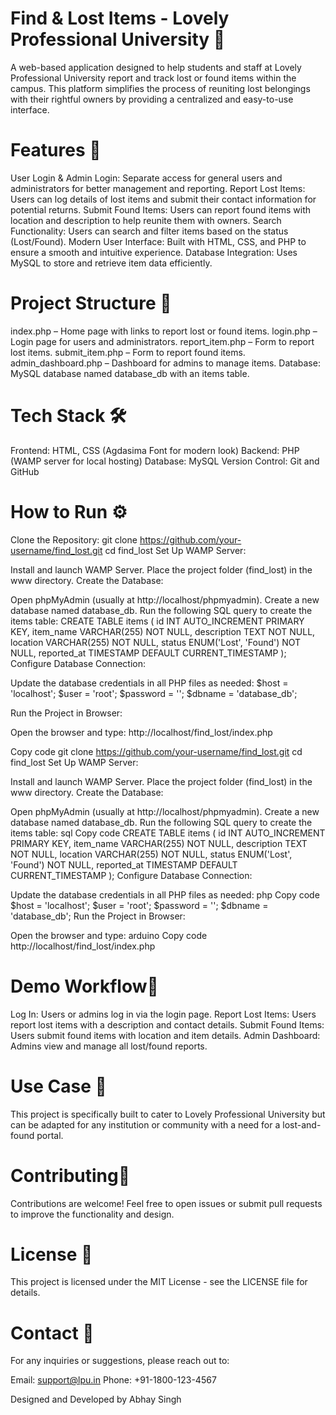 # Find & Lost Items - Lovely Professional University 🎒

A web-based application designed to help students and staff at Lovely Professional University report and track lost or found items within the campus. This platform simplifies the process of reuniting lost belongings with their rightful owners by providing a centralized and easy-to-use interface.

# Features 🌟


User Login & Admin Login:
Separate access for general users and administrators for better management and reporting.
Report Lost Items:
Users can log details of lost items and submit their contact information for potential returns.
Submit Found Items:
Users can report found items with location and description to help reunite them with owners.
Search Functionality:
Users can search and filter items based on the status (Lost/Found).
Modern User Interface:
Built with HTML, CSS, and PHP to ensure a smooth and intuitive experience.
Database Integration:
Uses MySQL to store and retrieve item data efficiently.


# Project Structure 📁


index.php – Home page with links to report lost or found items.
login.php – Login page for users and administrators.
report_item.php – Form to report lost items.
submit_item.php – Form to report found items.
admin_dashboard.php – Dashboard for admins to manage items.
Database: MySQL database named database_db with an items table.
# Tech Stack 🛠️


Frontend: HTML, CSS (Agdasima Font for modern look)
Backend: PHP (WAMP server for local hosting)
Database: MySQL
Version Control: Git and GitHub
# How to Run ⚙️


Clone the Repository:
git clone https://github.com/your-username/find_lost.git
cd find_lost
Set Up WAMP Server:

Install and launch WAMP Server.
Place the project folder (find_lost) in the www directory.
Create the Database:

Open phpMyAdmin (usually at http://localhost/phpmyadmin).
Create a new database named database_db.
Run the following SQL query to create the items table:
CREATE TABLE items (
    id INT AUTO_INCREMENT PRIMARY KEY,
    item_name VARCHAR(255) NOT NULL,
    description TEXT NOT NULL,
    location VARCHAR(255) NOT NULL,
    status ENUM('Lost', 'Found') NOT NULL,
    reported_at TIMESTAMP DEFAULT CURRENT_TIMESTAMP
);
Configure Database Connection:

Update the database credentials in all PHP files as needed:
$host = 'localhost';
$user = 'root';
$password = '';
$dbname = 'database_db';

Run the Project in Browser:

Open the browser and type:
http://localhost/find_lost/index.php

Copy code
git clone https://github.com/your-username/find_lost.git
cd find_lost
Set Up WAMP Server:

Install and launch WAMP Server.
Place the project folder (find_lost) in the www directory.
Create the Database:

Open phpMyAdmin (usually at http://localhost/phpmyadmin).
Create a new database named database_db.
Run the following SQL query to create the items table:
sql
Copy code
CREATE TABLE items (
    id INT AUTO_INCREMENT PRIMARY KEY,
    item_name VARCHAR(255) NOT NULL,
    description TEXT NOT NULL,
    location VARCHAR(255) NOT NULL,
    status ENUM('Lost', 'Found') NOT NULL,
    reported_at TIMESTAMP DEFAULT CURRENT_TIMESTAMP
);
Configure Database Connection:

Update the database credentials in all PHP files as needed:
php
Copy code
$host = 'localhost';
$user = 'root';
$password = '';
$dbname = 'database_db';
Run the Project in Browser:

Open the browser and type:
arduino
Copy code
http://localhost/find_lost/index.php

# Demo Workflow🚀


Log In: Users or admins log in via the login page.
Report Lost Items: Users report lost items with a description and contact details.
Submit Found Items: Users submit found items with location and item details.
Admin Dashboard: Admins view and manage all lost/found reports.

# Use Case 🏫


This project is specifically built to cater to Lovely Professional University but can be adapted for any institution or community with a need for a lost-and-found portal.

# Contributing🤝 


Contributions are welcome! Feel free to open issues or submit pull requests to improve the functionality and design.

# License 📄


This project is licensed under the MIT License - see the LICENSE file for details.

# Contact 📧


For any inquiries or suggestions, please reach out to:

Email: support@lpu.in
Phone: +91-1800-123-4567

Designed and Developed by Abhay Singh

